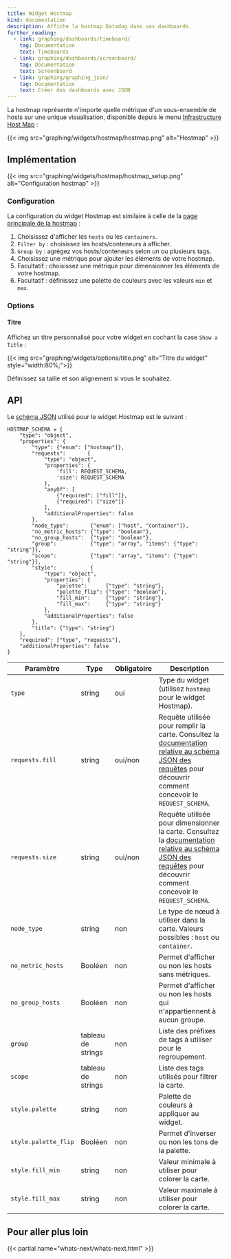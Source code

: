 ```yaml
---
title: Widget Hostmap
kind: documentation
description: Affiche la hostmap Datadog dans vos dashboards.
further_reading:
  - link: graphing/dashboards/timeboard/
    tag: Documentation
    text: Timeboards
  - link: graphing/dashboards/screenboard/
    tag: Documentation
    text: Screenboard
  - link: graphing/graphing_json/
    tag: Documentation
    text: Créer des dashboards avec JSON
---
```

La hostmap représente n'importe quelle métrique d'un sous-ensemble de hosts sur une unique visualisation, disponible depuis le menu [Infrastructure Host Map][1] :

{{< img src="graphing/widgets/hostmap/hostmap.png" alt="Hostmap"  >}}

## Implémentation

{{< img src="graphing/widgets/hostmap/hostmap_setup.png" alt="Configuration hostmap"  >}}

### Configuration

La configuration du widget Hostmap est similaire à celle de la [page principale de la hostmap][1] :

1. Choisissez d'afficher les `hosts` ou les `containers`.
2. `Filter by` : choisissez les hosts/conteneurs à afficher.
3. `Group by` : agrégez vos hosts/conteneurs selon un ou plusieurs tags.
4. Choisissez une métrique pour ajouter les éléments de votre hostmap.
5. Facultatif : choisissez une métrique pour dimensionner les éléments de votre hostmap.
6. Facultatif : définissez une palette de couleurs avec les valeurs `min` et `max`.

### Options
#### Titre

Affichez un titre personnalisé pour votre widget en cochant la case `Show a Title` :

{{< img src="graphing/widgets/options/title.png" alt="Titre du widget"  style="width:80%;">}}

Définissez sa taille et son alignement si vous le souhaitez.

## API


Le [schéma JSON][2] utilisé pour le widget Hostmap est le suivant :

```
HOSTMAP_SCHEMA = {
    "type": "object",
    "properties": {
        "type": {"enum": ["hostmap"]},
        "requests":       {
            "type": "object",
            "properties": {
                'fill': REQUEST_SCHEMA,
                'size': REQUEST_SCHEMA
            },
            "anyOf": [
                {"required": ["fill"]},
                {"required": ["size"]}
            ],
            "additionalProperties": false
        },
        "node_type":       {"enum": ["host", "container"]},
        "no_metric_hosts": {"type": "boolean"},
        "no_group_hosts":  {"type": "boolean"},
        "group":           {"type": "array", "items": {"type": "string"}},
        "scope":           {"type": "array", "items": {"type": "string"}},
        "style":           {
            "type": "object",
            "properties": {
                "palette":      {"type": "string"},
                "palette_flip": {"type": "boolean"},
                "fill_min":     {"type": "string"},
                "fill_max":     {"type": "string"}
            },
            "additionalProperties": false
        },
        "title": {"type": "string"}
    },
    "required": ["type", "requests"],
    "additionalProperties": false
}
```

| Paramètre            | Type             | Obligatoire | Description                                                                                                                      |
| ------               | -----            | -----    | --------                                                                                                                         |
| `type`               | string           | oui      | Type du widget (utilisez `hostmap` pour le widget Hostmap).                                                                       |
| `requests.fill`      | string           | oui/non   | Requête utilisée pour remplir la carte. Consultez la [documentation relative au schéma JSON des requêtes][3] pour découvrir comment concevoir le `REQUEST_SCHEMA`. |
| `requests.size`      | string           | oui/non   | Requête utilisée pour dimensionner la carte. Consultez la [documentation relative au schéma JSON des requêtes][3] pour découvrir comment concevoir le `REQUEST_SCHEMA`. |
| `node_type`          | string             | non       | Le type de nœud à utiliser dans la carte. Valeurs possibles : `host` ou `container`.                                                 |
| `no_metric_hosts`    | Booléen          | non       | Permet d'afficher ou non les hosts sans métriques.                                                                                       |
| `no_group_hosts`     | Booléen          | non       | Permet d'afficher ou non les hosts qui n'appartiennent à aucun groupe.                                                                             |
| `group`              | tableau de strings | non       | Liste des préfixes de tags à utiliser pour le regroupement.                                                                                                |
| `scope`              | tableau de strings | non       | Liste des tags utilisés pour filtrer la carte.                                                                                             |
| `style.palette`      | string           | non       | Palette de couleurs à appliquer au widget.                                                                                            |
| `style.palette_flip` | Booléen          | non       | Permet d'inverser ou non les tons de la palette.                                                                                               |
| `style.fill_min`     | string           | non       | Valeur minimale à utiliser pour colorer la carte.                                                                                               |
| `style.fill_max`     | string           | non       | Valeur maximale à utiliser pour colorer la carte.                                                                                               |



## Pour aller plus loin

{{< partial name="whats-next/whats-next.html" >}}

[1]: /fr/graphing/infrastructure/hostmap
[2]: /fr/graphing/graphing_json/widget_json
[3]: /fr/graphing/graphing_json/request_json